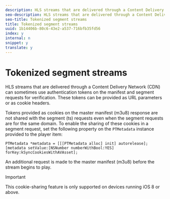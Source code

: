 ```yaml
---
description: HLS streams that are delivered through a Content Delivery Network (CDN) can sometimes use authentication tokens on the manifest and segment requests for verification. These tokens can be provided as URL parameters or as cookie headers.
seo-description: HLS streams that are delivered through a Content Delivery Network (CDN) can sometimes use authentication tokens on the manifest and segment requests for verification. These tokens can be provided as URL parameters or as cookie headers.
seo-title: Tokenized segment streams
title: Tokenized segment streams
uuid: 1b14406b-80c6-43e2-a537-716bfb35fd56
index: y
internal: n
snippet: y
translate: y
---
```


# Tokenized segment streams

HLS streams that are delivered through a Content Delivery Network (CDN) can sometimes use authentication tokens on the manifest and segment requests for verification. These tokens can be provided as URL parameters or as cookie headers.

Tokens provided as cookies on the master manifest (m3u8) response are not shared with the segment (ts) requests even when the segment requests are for the same domain. To enable the sharing of these cookies in a segment request, set the following property on the `PTMetadata` instance provided to the player item:&nbsp; 
```
PTMetadata *metadata = [[[PTMetadata alloc] init] autorelease]; 
[metadata setValue:[NSNumber numberWithBool:YES] forKey:kSyncCookiesWithAVAsset]; 

```


An additional request is made to the master manifest (m3u8) before the stream begins to play. 

>[!IMPORTANT]
>
>This cookie-sharing feature is only supported on devices running iOS 8 or above.
